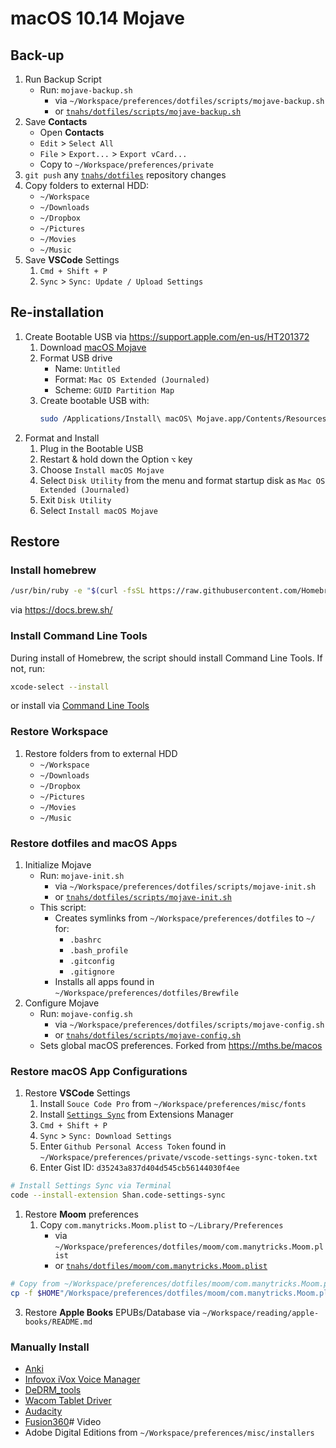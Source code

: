 # macOS 10.14 Mojave


## Back-up

1. Run Backup Script
   + Run: `mojave-backup.sh`
     + via `~/Workspace/preferences/dotfiles/scripts/mojave-backup.sh`
     + or [`tnahs/dotfiles/scripts/mojave-backup.sh`](https://github.com/tnahs/dotfiles/blob/master/scripts/mojave-backup.sh)
3. Save **Contacts**
    + Open **Contacts**
    + `Edit` > `Select All`
    + `File` > `Export...` > `Export vCard...`
    + Copy to `~/Workspace/preferences/private`
4. `git push` any [`tnahs/dotfiles`](https://github.com/tnahs/dotfiles) repository changes
5. Copy folders to external HDD:
    + `~/Workspace`
    + `~/Downloads`
    + `~/Dropbox`
    + `~/Pictures`
    + `~/Movies`
    + `~/Music`
6. Save **VSCode** Settings
   1. `Cmd + Shift + P`
   2. `Sync` > `Sync: Update / Upload Settings`


## Re-installation

1. Create Bootable USB via https://support.apple.com/en-us/HT201372
   1. Download [macOS Mojave](https://itunes.apple.com/tw/app/macos-mojave/id1398502828?l=en&mt=12)
   2. Format USB drive
      + Name: `Untitled`
      + Format: `Mac OS Extended (Journaled)`
      + Scheme: `GUID Partition Map`
   3.  Create bootable USB with:
        ```bash
        sudo /Applications/Install\ macOS\ Mojave.app/Contents/Resources/createinstallmedia --volume /Volumes/Untitled
        ```
2.  Format and Install
    1. Plug in the Bootable USB
    2. Restart & hold down the Option `⌥` key
    3. Choose `Install macOS Mojave`
    4. Select `Disk Utility` from the menu and format startup disk as `Mac OS Extended (Journaled)`
    5. Exit `Disk Utility`
    6. Select `Install macOS Mojave`


## Restore


### Install homebrew

``` bash
/usr/bin/ruby -e "$(curl -fsSL https://raw.githubusercontent.com/Homebrew/install/master/install)"
```

via https://docs.brew.sh/


### Install Command Line Tools

During install of Homebrew, the script should install Command Line Tools. If not, run:
``` bash
xcode-select --install
```
or install via [Command Line Tools](https://developer.apple.com/downloads/)


### Restore Workspace

1. Restore folders from to external HDD
    + `~/Workspace`
    + `~/Downloads`
    + `~/Dropbox`
    + `~/Pictures`
    + `~/Movies`
    + `~/Music`


### Restore dotfiles and macOS Apps

1. Initialize Mojave
   + Run: `mojave-init.sh`
     + via `~/Workspace/preferences/dotfiles/scripts/mojave-init.sh`
     + or [`tnahs/dotfiles/scripts/mojave-init.sh`](https://github.com/tnahs/dotfiles/blob/master/scripts/mojave-init.sh)
   + This script:
     + Creates symlinks from `~/Workspace/preferences/dotfiles` to `~/` for:
       + `.bashrc`
       + `.bash_profile`
       + `.gitconfig`
       + `.gitignore`
     + Installs all apps found in `~/Workspace/preferences/dotfiles/Brewfile`
2.  Configure Mojave
    + Run: `mojave-config.sh`
      + via `~/Workspace/preferences/dotfiles/scripts/mojave-config.sh`
      + or [`tnahs/dotfiles/scripts/mojave-config.sh`](https://github.com/tnahs/dotfiles/blob/master/scripts/mojave-config.sh)
    + Sets global macOS preferences. Forked from https://mths.be/macos


### Restore macOS App Configurations

1. Restore **VSCode** Settings
   1. Install `Souce Code Pro` from `~/Workspace/preferences/misc/fonts`
   2. Install [`Settings Sync`](https://marketplace.visualstudio.com/items?itemName=Shan.code-settings-sync) from Extensions Manager
   3. `Cmd + Shift + P`
   4. `Sync` > `Sync: Download Settings`
   5. Enter `Github Personal Access Token` found in `~/Workspace/preferences/private/vscode-settings-sync-token.txt`
   6. Enter Gist ID: `d35243a837d404d545cb56144030f4ee`

``` bash
# Install Settings Sync via Terminal
code --install-extension Shan.code-settings-sync
```

1. Restore **Moom** preferences
   1. Copy `com.manytricks.Moom.plist` to `~/Library/Preferences`
      + via `~/Workspace/preferences/dotfiles/moom/com.manytricks.Moom.plist`
      + or [`tnahs/dotfiles/moom/com.manytricks.Moom.plist`](https://github.com/tnahs/dotfiles/blob/master/moom/com.manytricks.Moom.plist)


``` bash
# Copy from ~/Workspace/preferences/dotfiles/moom/com.manytricks.Moom.plist to ~/Library/Preferences
cp -f $HOME"/Workspace/preferences/dotfiles/moom/com.manytricks.Moom.plist" $HOME"/Library/Preferences"
```

3. Restore **Apple Books** EPUBs/Database via `~/Workspace/reading/apple-books/README.md`


### Manually Install

+ [Anki](https://apps.ankiweb.net/)
+ [Infovox iVox Voice Manager](http://www.assistiveware.com/product/infovox-ivox)
+ [DeDRM_tools](https://github.com/apprenticeharper/DeDRM_tools/releases/)
+ [Wacom Tablet Driver](https://www.wacom.com/en-us/support/product-support/drivers)
+ [Audacity](http://www.audacityteam.org/)
+ [Fusion360](https://www.autodesk.com/products/fusion-360/students-teachers-educators)# Video
+ Adobe Digital Editions from `~/Workspace/preferences/misc/installers`